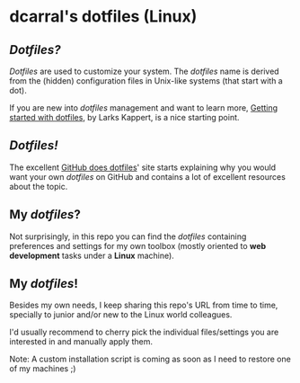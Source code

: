 # dcarral's dotfiles (Linux)

## _Dotfiles?_

_Dotfiles_ are used to customize your system. The _dotfiles_ name is derived from the (hidden) configuration files in Unix-like systems (that start with a dot).

If you are new into _dotfiles_ management and want to learn more, [Getting started with dotfiles](https://medium.com/@webprolific/getting-started-with-dotfiles-43c3602fd789), by Larks Kappert, is a nice starting point.

## _Dotfiles!_

The excellent [GitHub does dotfiles](http://dotfiles.github.io/)' site starts explaining why you would want your own _dotfiles_ on GitHub and contains a lot of excellent resources about the topic.

## My _dotfiles_?

Not surprisingly, in this repo you can find the _dotfiles_ containing preferences and settings for my own toolbox (mostly oriented to __web development__ tasks under a __Linux__ machine).

## My _dotfiles_!

Besides my own needs, I keep sharing this repo's URL from time to time, specially to junior and/or new to the Linux world colleagues.

I'd usually recommend to cherry pick the individual files/settings you are interested in and manually apply them.

Note: A custom installation script is coming as soon as I need to restore one of my machines ;)
